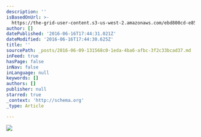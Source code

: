 ```yaml
---
description: ''
isBasedOnUrl: >-
  https://the-grid-user-content.s3-us-west-2.amazonaws.com/ebd800cd-e85e-4a64-ac49-a33205ad1266.jpg
author: []
datePublished: '2016-06-16T17:44:31.021Z'
dateModified: '2016-06-16T17:44:30.625Z'
title: ''
sourcePath: _posts/2016-06-09-131568c0-1eda-4ba6-afbc-3f2c33bcad37.md
inFeed: true
hasPage: false
inNav: false
inLanguage: null
keywords: []
authors: []
publisher: null
starred: true
_context: 'http://schema.org'
_type: Article

---
```

![](https://the-grid-user-content.s3-us-west-2.amazonaws.com/ebd800cd-e85e-4a64-ac49-a33205ad1266.jpg)